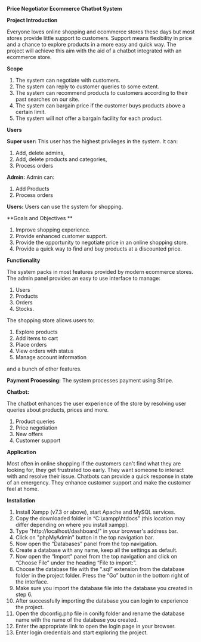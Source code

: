 **Price Negotiator Ecommerce Chatbot System**

**Project Introduction**

Everyone loves online shopping and ecommerce stores these days but most stores provide little support to customers. Support means flexibility in price and a chance to explore products in a more easy and quick way. The project will achieve this aim with the aid of a chatbot integrated with an ecommerce store.

**Scope**

1.	The system can negotiate with customers.
2.	The system can reply to customer queries to some extent.
3.	The system can recommend products to customers according to their past searches on our site.
4.	The system can bargain price if the customer buys products above a certain limit.
5.	The system will not offer a bargain facility for each product.

**Users**

**Super user:** This user has the  highest privileges in the system. It can:

1.	Add, delete admins, 
2.	Add, delete products and categories, 
3.	Process orders 

**Admin:** Admin can:
1.	Add Products 
2.	Process orders

**Users:** Users can use the system for shopping.

**Goals and Objectives **

1.	Improve shopping experience. 
2.	Provide enhanced customer support.
3.	Provide the opportunity to negotiate price in an online shopping store.
4.	Provide a quick way to find and buy products at a discounted price.

**Functionality**

The system packs in most features provided by modern ecommerce stores. The admin panel provides an easy to use interface to manage:
1.	Users
2.	Products
3.	Orders
4.	Stocks. 

The shopping store allows users to:

1.	Explore products
2.	Add items to cart
3.	Place orders
4.	View orders with status
5.	Manage account information 
	
and a bunch of other features.

**Payment Processing:** The system processes payment using Stripe. 

**Chatbot:**

The chatbot enhances the user experience of the store by resolving user queries about products, prices and more.
1.	Product queries
2.	Price negotiation
3.	New offers
4.	Customer support

**Application**

Most often in online shopping if the customers can't find what they are looking for, they get frustrated too early. They want someone to interact with and resolve their issue. Chatbots can provide a quick response in state of an emergency. They enhance customer support and make the customer feel at home.   

**Installation**

1.	Install Xampp (v7.3 or above), start Apache and MySQL services. 
2.	Copy the downloaded folder in “C:\xampp\htdocs” (this location may differ depending on where you install xampp). 
3.	Type "http://localhost/dashboard/" in your browser's address bar.
4.	Click on "phpMyAdmin" button in the top navigation bar.
5.	Now open the “Databases” panel from the top navigation.
6.	Create a database with any name, keep all the settings as default.  
7.	Now open the “Import” panel from the top navigation and click on “Choose File” under the heading “File to import:”.
8.	Choose the database file with the “.sql” extension from the database folder in the project folder. Press the “Go” button in the bottom right of the interface.
9.	Make sure you import the database file into the database you created in step 6. 
10.	 After successfully importing the database you can login to experience the project.
11.	Open the dbconfig.php file in conifg folder and rename the database name with the name of the database you created.
12.	 Enter the appropriate link to open the login page in your browser. 
13.	Enter login credentials and start exploring the project.


							



